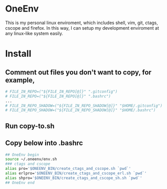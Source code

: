 # OneEnv
This is my personal linux enviroment, which includes shell, vim, git, ctags, cscope and firefox.
In this way, I can setup my development enviroment at any linux-like system easily.

# Install
## Comment out files you don't want to copy, for example,
```bash
# FILE_IN_REPO=("${FILE_IN_REPO[@]}" ".gitconfig")
# FILE_IN_REPO=("${FILE_IN_REPO[@]}" ".bashrc")
...
# FILE_IN_REPO_SHADOW=("${FILE_IN_REPO_SHADOW[@]}" "$HOME/.gitconfig")
# FILE_IN_REPO_SHADOW=("${FILE_IN_REPO_SHADOW[@]}" "$HOME/.bashrc")
```
## Run copy-to.sh
## Copy below into .bashrc
```bash
## OneEnv begin
source ~/.oneenv/env.sh
### ctags and cscope
alias pro='$ONEENV_BIN/create_ctags_and_cscope.sh `pwd`'
alias erlpro='$ONEENV_BIN/create_ctags_and_cscope_erl.sh `pwd`'
alias shpro='$ONEENV_BIN/create_ctags_and_cscope_sh.sh `pwd`'
## OneEnv end
```
